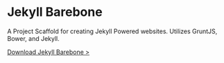 Jekyll Barebone
===============

A Project Scaffold for creating Jekyll Powered websites. Utilizes GruntJS, Bower, and Jekyll.

[Download Jekyll Barebone >](https://bitbucket.org/torodev/jekyll-barebone/get/v0.2.0.zip)